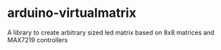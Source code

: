 # arduino-virtualmatrix
A library to create arbitrary sized led matrix based on 8x8 matrices and MAX7219 controllers
